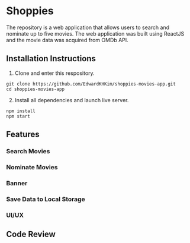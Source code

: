 # Shoppies 

The repository is a web application that allows users to search and nominate up to five movies. The web application was built using ReactJS and the movie data was acquired from OMDb API. 

## Installation Instructions 
1. Clone and enter this respository.  
```
git clone https://github.com/EdwardKHKim/shoppies-movies-app.git
cd shoppies-movies-app
```
2. Install all dependencies and launch live server. 
```
npm install 
npm start 
```

## Features 
### Search Movies 
### Nominate Movies 
### Banner 
### Save Data to Local Storage 
### UI/UX 

## Code Review 
